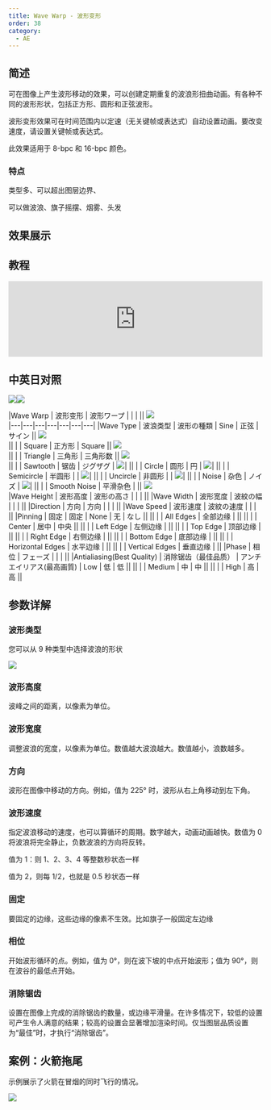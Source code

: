 ```yaml
---
title: Wave Warp - 波形变形
order: 38
category:
  - AE
---
```


## 简述

可在图像上产生波形移动的效果，可以创建定期重复的波浪形扭曲动画。有各种不同的波形形状，包括正方形、圆形和正弦波形。

波形变形效果可在时间范围内以定速（无关键帧或表达式）自动设置动画。要改变速度，请设置关键帧或表达式。

此效果适用于 8-bpc 和 16-bpc 颜色。

### 特点

类型多、可以超出图层边界、

可以做波浪、旗子摇摆、烟雾、头发

## 效果展示

## 教程

<iframe src="https://player.bilibili.com/player.html?bvid=BV1e34y1X7Vj&page=65&high_quality=1" width="100%" allowfullscreen="allowfullscreen" frameborder="0"></iframe>

## 中英日对照

![](https://mir.yuelili.com/wp-content/uploads/user/AE/effects/AE-Effects-Distort-Wave_Warp.png)![](https://mir.yuelili.com/wp-content/uploads/user/AE/effects/AE-Effects-Distort-Wave_Warp_cn.png)

|Wave Warp | 波形变形 | 波形ワープ | | | ||
![](https://cdn.yuelili.com/20211225123610.png)  
|---|---|---|---|---|---|---|
|Wave Type | 波浪类型 | 波形の種類 | Sine | 正弦 | サイン ||
![](https://cdn.yuelili.com/20211225123633.png)  
|| | | Square | 正方形 | Square ||
![](https://cdn.yuelili.com/20211225124115.png)  
|| | | Triangle | 三角形 | 三角形数 ||
![](https://cdn.yuelili.com/20211225124142.png)  
|| | | Sawtooth | 锯齿 | ジグザグ | ![](https://cdn.yuelili.com/20211225124207.png)|
|| | | Circle | 圆形 | 円 | ![](https://cdn.yuelili.com/20211225124221.png)|
|| | | Semicircle | 半圆形 | | ![](https://cdn.yuelili.com/20211225124239.png)|
|| | | Uncircle | 非圆形 | | ![](https://cdn.yuelili.com/20211225124251.png)|
|| | | Noise | 杂色 | ノイズ | ![](https://cdn.yuelili.com/20211225124302.png)|
|| | | Smooth Noise | 平滑杂色 | ||
![](https://cdn.yuelili.com/20211225124318.png)  
|Wave Height | 波形高度 | 波形の高さ | | | ||
|Wave Width | 波形宽度 | 波紋の幅 | | | ||
|Direction | 方向 | 方向 | | | ||
|Wave Speed | 波形速度 | 波紋の速度 | | | ||
|Pinning | 固定 | 固定 | None | 无 | なし ||
|| | | All Edges | 全部边缘 | ||
|| | | Center | 居中 | 中央 ||
|| | | Left Edge | 左侧边缘 | ||
|| | | Top Edge | 顶部边缘 | ||
|| | | Right Edge | 右侧边缘 | ||
|| | | Bottom Edge | 底部边缘 | ||
|| | | Horizontal Edges | 水平边缘 | ||
|| | | Vertical Edges | 垂直边缘 | ||
|Phase | 相位 | フェーズ | | | ||
|Antialiasing(Best Quality) | 消除锯齿（最佳品质） | アンチエイリアス(最高画質) | Low | 低 | 低 ||
|| | | Medium | 中 | 中 ||
|| | | High | 高 | 高 ||

## 参数详解

### 波形类型

您可以从 9 种类型中选择波浪的形状

![](https://cdn.yuelili.com/20211225121619.png)

### 波形高度

波峰之间的距离，以像素为单位。

### 波形宽度

调整波浪的宽度，以像素为单位。数值越大波浪越大。数值越小，浪数越多。

### 方向

波形在图像中移动的方向。例如，值为 225° 时，波形从右上角移动到左下角。

### 波形速度

指定波浪移动的速度，也可以算循环的周期。数字越大，动画动画越快。数值为 0 将波浪将完全静止，负数波浪的方向将反转。

值为 1：则 1、2、3、4 等整数秒状态一样

值为 2，则每 1/2，也就是 0.5 秒状态一样

### 固定

要固定的边缘，这些边缘的像素不生效。比如旗子一般固定左边缘

### 相位

开始波形循环的点。例如，值为 0°，则在波下坡的中点开始波形；值为 90°，则在波谷的最低点开始。

### 消除锯齿

设置在图像上完成的消除锯齿的数量，或边缘平滑量。在许多情况下，较低的设置可产生令人满意的结果；较高的设置会显著增加渲染时间。仅当图层品质设置为“最佳”时，才执行“消除锯齿”。

## 案例：火箭拖尾

示例展示了火箭在冒烟的同时飞行的情况。

![](https://cdn.yuelili.com/20211225121737.png)
